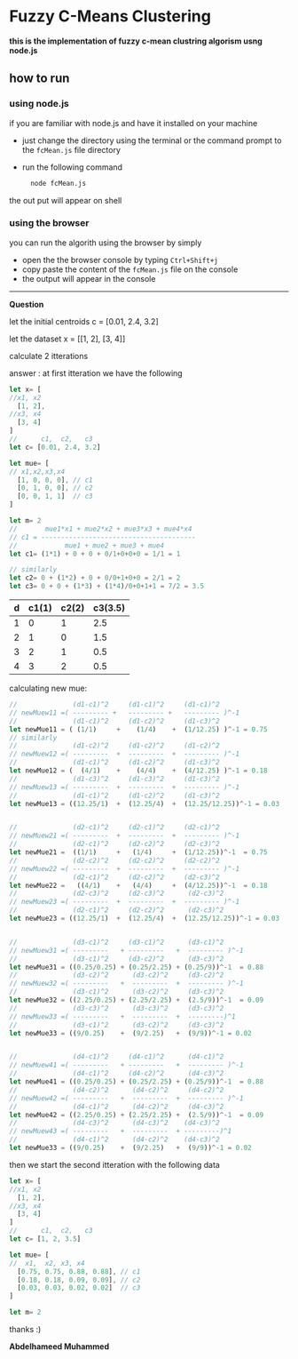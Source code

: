 # Fuzzy C-Means Clustering 

**this is the implementation of fuzzy c-mean clustring algorism usng node.js**

## how to run

### using node.js
if you are familiar with node.js and have it installed on your machine
- just change the directory using the terminal or the command prompt to the `fcMean.js` file directory
- run the following command
  
  ```bash
    node fcMean.js
  ```
the out put will appear on shell

### using the browser
you can run the algorith using the browser by simply

- open the the browser console by typing `Ctrl+Shift+j`
- copy paste the content of the `fcMean.js` file on the console
- the output will appear in the console

------------------
**Question**

let the initial centroids c = [0.01, 2.4, 3.2]

let the dataset x = [[1, 2], [3, 4]]

calculate 2 itterations

answer :
at first itteration we have the following
```js
let x= [
//x1, x2
  [1, 2], 
//x3, x4  
  [3, 4]
]
//      c1,  c2,   c3
let c= [0.01, 2.4, 3.2]

let mue= [
// x1,x2,x3,x4
  [1, 0, 0, 0], // c1
  [0, 1, 0, 0], // c2
  [0, 0, 1, 1]  // c3
]

let m= 2
//       mue1*x1 + mue2*x2 + mue3*x3 + mue4*x4
// c1 = ---------------------------------------
//            mue1 + mue2 + mue3 + mue4
let c1= (1*1) + 0 + 0 + 0/1+0+0+0 = 1/1 = 1

// similarly
let c2= 0 + (1*2) + 0 + 0/0+1+0+0 = 2/1 = 2
let c3= 0 + 0 + (1*3) + (1*4)/0+0+1+1 = 7/2 = 3.5

```
| d   | c1(1) | c2(2) | c3(3.5) |
| --- | ----- | ----- | ------- |
| 1   | 0     | 1     | 2.5     | c1 |
| 2   | 1     | 0     | 1.5     | c2 |
| 3   | 2     | 1     | 0.5     | c3 |
| 4   | 3     | 2     | 0.5     | c3 |

calculating new mue:
```js
//              (d1-c1)^2     (d1-c1)^2     (d1-c1)^2
// newMuew11 =( --------- +   --------- +   --------- )^-1
//              (d1-c1)^2     (d1-c2)^2     (d1-c3)^2
let newMue11 = ( (1/1)     +    (1/4)    +  (1/12.25) )^-1 = 0.75
// similarly
//              (d1-c2)^2     (d1-c2)^2     (d1-c2)^2
// newMuew12 =( ---------  +  ---------  +  --------- )^-1
//              (d1-c1)^2     (d1-c2)^2     (d1-c3)^2
let newMue12 = (  (4/1)    +    (4/4)    +  (4/12.25) )^-1 = 0.18
//              (d1-c3)^2     (d1-c3)^2     (d1-c3)^2
// newMuew13 =( ---------  +  ---------  +  --------- )^-1
//              (d1-c1)^2     (d1-c2)^2     (d1-c3)^2
let newMue13 = ((12.25/1)  +  (12.25/4)  +  (12.25/12.25))^-1 = 0.03


//              (d2-c1)^2     (d2-c1)^2     (d2-c1)^2
// newMuew21 =( ---------  +  ---------  +  --------- )^-1
//              (d2-c1)^2     (d2-c2)^2     (d2-c3)^2
let newMue21 =  ((1/1)     +   (1/4)     +  (1/12.25))^-1  = 0.75
//              (d2-c2)^2     (d2-c2)^2     (d2-c2)^2
// newMuew22 =( ---------  +  ---------  +  --------- )^-1
//              (d2-c1)^2     (d2-c2)^2     (d2-c3)^2
let newMue22 =   ((4/1)    +   (4/4)     +  (4/12.25))^-1  = 0.18
//              (d2-c3)^2     (d2-c3)^2      (d2-c3)^2
// newMuew23 =( ---------  +  ---------  +  --------- )^-1
//              (d2-c1)^2     (d2-c2)^2      (d2-c3)^2
let newMue23 = ((12.25/1)  +  (12.25/4)  +  (12.25/12.25))^-1 = 0.03


//              (d3-c1)^2     (d3-c1)^2      (d3-c1)^2
// newMuew31 =( ---------   + ---------   +  --------- )^-1
//              (d3-c1)^2     (d3-c2)^2      (d3-c3)^2
let newMue31 = ((0.25/0.25) + (0.25/2.25) + (0.25/9))^-1  = 0.88
//              (d3-c2)^2      (d3-c2)^2     (d3-c2)^2
// newMuew32 =( ---------   +  ---------  +  --------- )^-1
//              (d3-c1)^2      (d3-c2)^2     (d3-c3)^2
let newMue32 = ((2.25/0.25) + (2.25/2.25) +  (2.5/9))^-1  = 0.09
//              (d3-c3)^2      (d3-c3)^2     (d3-c3)^2
// newMuew33 =( ---------   +  ---------  +  ---------)^1
//              (d3-c1)^2      (d3-c2)^2     (d3-c3)^2
let newMue33 = ((9/0.25)    +  (9/2.25)   +  (9/9))^-1 = 0.02


//              (d4-c1)^2     (d4-c1)^2      (d4-c1)^2
// newMuew41 =( ---------   + ---------   +  --------- )^-1
//              (d4-c1)^2     (d4-c2)^2      (d4-c3)^2
let newMue41 = ((0.25/0.25) + (0.25/2.25) + (0.25/9))^-1  = 0.88
//              (d4-c2)^2      (d4-c2)^2     (d4-c2)^2
// newMuew42 =( ---------   +  ---------  +  --------- )^-1
//              (d4-c1)^2      (d4-c2)^2     (d4-c3)^2
let newMue42 = ((2.25/0.25) + (2.25/2.25) +  (2.5/9))^-1  = 0.09
//              (d4-c3)^2      (d4-c3)^2    (d4-c3)^2
// newMuew43 =( ---------   +  ---------  + ---------)^1
//              (d4-c1)^2      (d4-c2)^2    (d4-c3)^2
let newMue33 = ((9/0.25)    +  (9/2.25)   +  (9/9))^-1 = 0.02

```
then we start the second itteration with the following data

```js
let x= [
//x1, x2
  [1, 2], 
//x3, x4  
  [3, 4]
]
//      c1,  c2,   c3
let c= [1, 2, 3.5]

let mue= [
//  x1,  x2, x3, x4
  [0.75, 0.75, 0.88, 0.88], // c1
  [0.18, 0.18, 0.09, 0.09], // c2
  [0.03, 0.03, 0.02, 0.02]  // c3
]

let m= 2
```

thanks :)

**Abdelhameed Muhammed**
